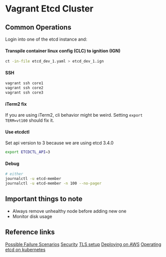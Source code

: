 # Vagrant Etcd Cluster

## Common Operations
Login into one of the etcd instance and:

#### Transpile container linux config (CLC) to ignition (IGN)
```bash
ct -in-file etcd_dev_1.yaml > etcd_dev_1.ign
```

#### SSH
```bash
vagrant ssh core1
vagrant ssh core2
vagrant ssh core3
```

#### iTerm2 fix
If you are using iTerm2, cli behavior might be weird. Setting `export TERM=vt100` should fix it.

#### Use etcdctl
Set api version to 3 because we are using etcd 3.4.0
```bash
export ETCDCTL_API=3
```

#### Debug
```bash
# either
journalctl -u etcd-member
journalctl -u etcd-member -n 100 --no-pager
```

## Important things to note
- Always remove unhealthy node before adding new one
- Monitor disk usage

## Reference links
[Possible Failure Scenarios](https://github.com/etcd-io/etcd/blob/master/Documentation/op-guide/failures.md)
[Security](https://github.com/etcd-io/etcd/blob/master/Documentation/op-guide/security.md)
[TLS setup](https://github.com/etcd-io/etcd/tree/master/hack/tls-setup)
[Deploying on AWS](https://github.com/etcd-io/etcd/blob/master/Documentation/platforms/aws.md)
[Operating etcd on kubernetes](https://kubernetes.io/docs/tasks/administer-cluster/configure-upgrade-etcd/)